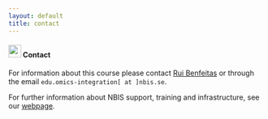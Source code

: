 ```yaml
---
layout: default
title: contact
---
```


#### <img border="0" src="https://www.svgrepo.com/show/35048/email.svg" width="25" height="25"> Contact

For information about this course please contact [Rui Benfeitas][1] or through the email `edu.omics-integration[ at ]nbis.se`.

For further information about NBIS support, training and infrastructure, see our [webpage][2].



[1]: https://nbis.se/about/staff/rui-benfeitas/
[2]: https://nbis.se/